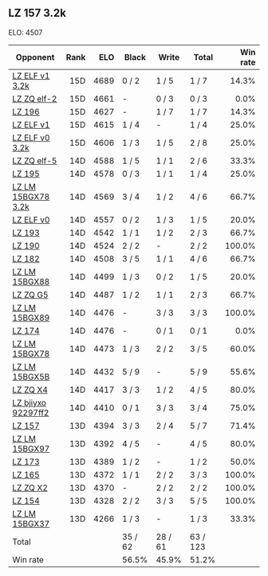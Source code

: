 ## LZ 157 3.2k ##

ELO: 4507

Opponent | Rank | ELO | Black | Write | Total | Win rate
---------|-----:|----:|-------|-------|-------|-------:
[LZ ELF v1 3.2k](LZ%20ELF%20v1%203.2k.md) | 15D | 4689 | 0 / 2 | 1 / 5 | 1 / 7 | 14.3%
[LZ ZQ elf-2](LZ%20ZQ%20elf-2.md) | 15D | 4661 | - | 0 / 3 | 0 / 3 | 0.0%
[LZ 196](LZ%20196.md) | 15D | 4627 | - | 1 / 7 | 1 / 7 | 14.3%
[LZ ELF v1](LZ%20ELF%20v1.md) | 15D | 4615 | 1 / 4 | - | 1 / 4 | 25.0%
[LZ ELF v0 3.2k](LZ%20ELF%20v0%203.2k.md) | 15D | 4606 | 1 / 3 | 1 / 5 | 2 / 8 | 25.0%
[LZ ZQ elf-5](LZ%20ZQ%20elf-5.md) | 14D | 4588 | 1 / 5 | 1 / 1 | 2 / 6 | 33.3%
[LZ 195](LZ%20195.md) | 14D | 4578 | 0 / 3 | 1 / 1 | 1 / 4 | 25.0%
[LZ LM 15BGX78 3.2k](LZ%20LM%2015BGX78%203.2k.md) | 14D | 4569 | 3 / 4 | 1 / 2 | 4 / 6 | 66.7%
[LZ ELF v0](LZ%20ELF%20v0.md) | 14D | 4557 | 0 / 2 | 1 / 3 | 1 / 5 | 20.0%
[LZ 193](LZ%20193.md) | 14D | 4542 | 1 / 1 | 1 / 2 | 2 / 3 | 66.7%
[LZ 190](LZ%20190.md) | 14D | 4524 | 2 / 2 | - | 2 / 2 | 100.0%
[LZ 182](LZ%20182.md) | 14D | 4508 | 3 / 5 | 1 / 1 | 4 / 6 | 66.7%
[LZ LM 15BGX88](LZ%20LM%2015BGX88.md) | 14D | 4499 | 1 / 3 | 0 / 2 | 1 / 5 | 20.0%
[LZ ZQ G5](LZ%20ZQ%20G5.md) | 14D | 4487 | 1 / 2 | 1 / 1 | 2 / 3 | 66.7%
[LZ LM 15BGX89](LZ%20LM%2015BGX89.md) | 14D | 4476 | - | 3 / 3 | 3 / 3 | 100.0%
[LZ 174](LZ%20174.md) | 14D | 4476 | - | 0 / 1 | 0 / 1 | 0.0%
[LZ LM 15BGX78](LZ%20LM%2015BGX78.md) | 14D | 4473 | 1 / 3 | 2 / 2 | 3 / 5 | 60.0%
[LZ LM 15BGX5B](LZ%20LM%2015BGX5B.md) | 14D | 4432 | 5 / 9 | - | 5 / 9 | 55.6%
[LZ ZQ X4](LZ%20ZQ%20X4.md) | 14D | 4417 | 3 / 3 | 1 / 2 | 4 / 5 | 80.0%
[LZ bjiyxo 92297ff2](LZ%20bjiyxo%2092297ff2.md) | 14D | 4410 | 0 / 1 | 3 / 3 | 3 / 4 | 75.0%
[LZ 157](LZ%20157.md) | 13D | 4394 | 3 / 3 | 2 / 4 | 5 / 7 | 71.4%
[LZ LM 15BGX97](LZ%20LM%2015BGX97.md) | 13D | 4392 | 4 / 5 | - | 4 / 5 | 80.0%
[LZ 173](LZ%20173.md) | 13D | 4389 | 1 / 2 | - | 1 / 2 | 50.0%
[LZ 165](LZ%20165.md) | 13D | 4372 | 1 / 1 | 2 / 2 | 3 / 3 | 100.0%
[LZ ZQ X2](LZ%20ZQ%20X2.md) | 13D | 4370 | - | 2 / 2 | 2 / 2 | 100.0%
[LZ 154](LZ%20154.md) | 13D | 4328 | 2 / 2 | 3 / 3 | 5 / 5 | 100.0%
[LZ LM 15BGX37](LZ%20LM%2015BGX37.md) | 13D | 4266 | 1 / 3 | - | 1 / 3 | 33.3%
Total | | | 35 / 62 | 28 / 61 | 63 / 123 | 
Win rate| | | 56.5% | 45.9% | 51.2% | 
